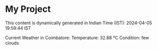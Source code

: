 # My Project

This content is dynamically generated in Indian Time (IST): 2024-04-05 19:59:44 IST


Current Weather in Coimbatore:
Temperature: 32.88 °C
Condition: few clouds
